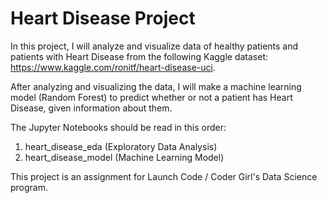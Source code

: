 # Heart Disease Project

In this project, I will analyze and visualize data of healthy patients and patients with Heart Disease from the following Kaggle dataset: https://www.kaggle.com/ronitf/heart-disease-uci.

After analyzing and visualizing the data, I will make a machine learning model (Random Forest) to predict whether or not a patient has Heart Disease, given information about them.

The Jupyter Notebooks should be read in this order:

1. heart_disease_eda (Exploratory Data Analysis)
2. heart_disease_model (Machine Learning Model)

This project is an assignment for Launch Code / Coder Girl's Data Science program.
